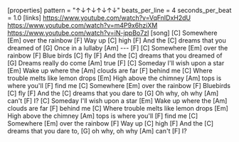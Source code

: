[properties]
pattern = "↑↓↑↓↑↓↑↓"
beats_per_line = 4
seconds_per_beat = 1.0
[links]
https://www.youtube.com/watch?v=VqFnIDxH2dU
https://www.youtube.com/watch?v=m4P9x6hziXM
https://www.youtube.com/watch?v=iN-jppBo7zI
[song]
[C] Somewhere [Em] over the rainbow
[F] Way up [C] high
[F] And the [C] dreams that you dreamed of
[G] Once in a lullaby [Am] --- [F]
[C] Somewhere [Em] over the rainbow
[F] Blue birds [C] fly
[F] And the [C] dreams that you dreamed of
[G] Dreams really do come [Am] true [F]
[C] Someday I'll wish upon a star
[Em] Wake up where the [Am] clouds are far [F] behind me
[C] Where trouble melts like lemon drops
[Em] High above the chimney [Am] tops is where you'll [F] find me
[C] Somewhere [Em] over the rainbow
[F] Bluebirds [C] fly
[F] And the [C] dreams that you dare to
[G] Oh why, oh why [Am] can't [F] I?
[C] Someday I'll wish upon a star
[Em] Wake up where the [Am] clouds are far [F] behind me
[C] Where trouble melts like lemon drops
[Em] High above the chimney [Am] tops is where you'll [F] find me
[C] Somewhere [Em] over the rainbow
[F] Way up [C] high
[F] And the [C] dreams that you dare to,
[G] oh why, oh why [Am] can't [F] I?